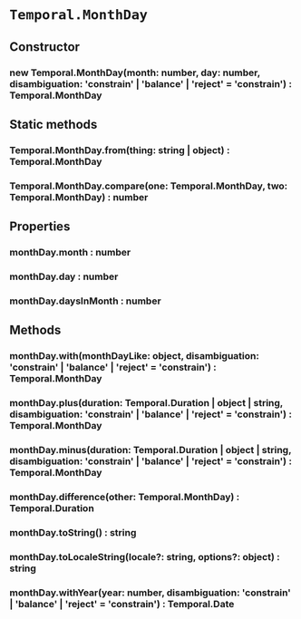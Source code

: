 # `Temporal.MonthDay`

## Constructor

### new Temporal.MonthDay(month: number, day: number, disambiguation: 'constrain' | 'balance' | 'reject' = 'constrain') : Temporal.MonthDay

## Static methods

### Temporal.MonthDay.from(thing: string | object) : Temporal.MonthDay

### Temporal.MonthDay.compare(one: Temporal.MonthDay, two: Temporal.MonthDay) : number

## Properties

### monthDay.month : number

### monthDay.day : number

### monthDay.daysInMonth : number

## Methods

### monthDay.with(monthDayLike: object, disambiguation: 'constrain' | 'balance' | 'reject' = 'constrain') : Temporal.MonthDay

### monthDay.plus(duration: Temporal.Duration | object | string, disambiguation: 'constrain' | 'balance' | 'reject' = 'constrain') : Temporal.MonthDay

### monthDay.minus(duration: Temporal.Duration | object | string, disambiguation: 'constrain' | 'balance' | 'reject' = 'constrain') : Temporal.MonthDay

### monthDay.difference(other: Temporal.MonthDay) : Temporal.Duration

### monthDay.toString() : string

### monthDay.toLocaleString(locale?: string, options?: object) : string

### monthDay.withYear(year: number, disambiguation: 'constrain' | 'balance' | 'reject' = 'constrain') : Temporal.Date
